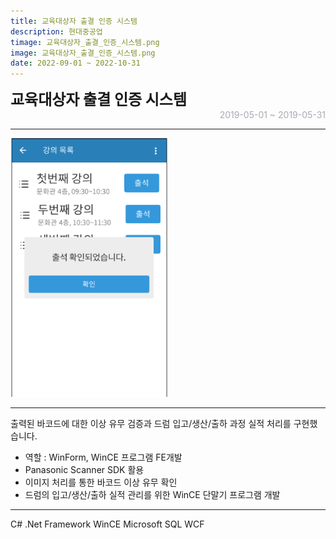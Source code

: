 ```yaml
---
title: 교육대상자 출결 인증 시스템
description: 현대중공업
timage: 교육대상자_출결_인증_시스템.png
image: 교육대상자_출결_인증_시스템.png
date: 2022-09-01 ~ 2022-10-31
---
```


<div style="font-weight: bold; font-size: 1.5rem">교육대상자 출결 인증 시스템</div>
<div style="text-align: right; color: #aaaab3">2019-05-01 ~ 2019-05-31</div>

---

<img
    class="hyde page-image"
    src="/assets/images/projects/교육대상자_출결_인증_시스템.png"
    alt="{{ page.image | split: '.' | first }}"
    width="50%"
    height="50%"
/>

---

출력된 바코드에 대한 이상 유무 검증과 드럼 입고/생산/출하 과정 실적 처리를 구현했습니다.

- 역할 : WinForm, WinCE 프로그램 FE개발
- Panasonic Scanner SDK 활용
- 이미지 처리를 통한 바코드 이상 유무 확인
- 드럼의 입고/생산/출하 실적 관리를 위한 WinCE 단말기 프로그램 개발

---

<div class="hyde tags skills">
    <a class="hyde tag">C#</a>
    <a class="hyde tag">.Net Framework</a>
    <a class="hyde tag">WinCE</a>
    <a class="hyde tag">Microsoft SQL</a>
    <a class="hyde tag">WCF</a>
</div>
